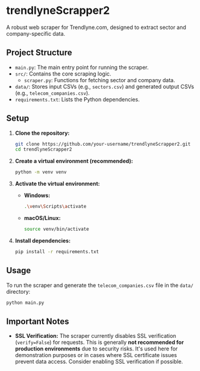 # trendlyneScrapper2

A robust web scraper for Trendlyne.com, designed to extract sector and company-specific data.

## Project Structure

- `main.py`: The main entry point for running the scraper.
- `src/`: Contains the core scraping logic.
  - `scraper.py`: Functions for fetching sector and company data.
- `data/`: Stores input CSVs (e.g., `sectors.csv`) and generated output CSVs (e.g., `telecom_companies.csv`).
- `requirements.txt`: Lists the Python dependencies.

## Setup

1.  **Clone the repository:**
    ```bash
    git clone https://github.com/your-username/trendlyneScrapper2.git
    cd trendlyneScrapper2
    ```

2.  **Create a virtual environment (recommended):**
    ```bash
    python -m venv venv
    ```

3.  **Activate the virtual environment:**
    -   **Windows:**
        ```bash
        .\venv\Scripts\activate
        ```
    -   **macOS/Linux:**
        ```bash
        source venv/bin/activate
        ```

4.  **Install dependencies:**
    ```bash
    pip install -r requirements.txt
    ```

## Usage

To run the scraper and generate the `telecom_companies.csv` file in the `data/` directory:

```bash
python main.py
```

## Important Notes

-   **SSL Verification:** The scraper currently disables SSL verification (`verify=False`) for requests. This is generally **not recommended for production environments** due to security risks. It's used here for demonstration purposes or in cases where SSL certificate issues prevent data access. Consider enabling SSL verification if possible.